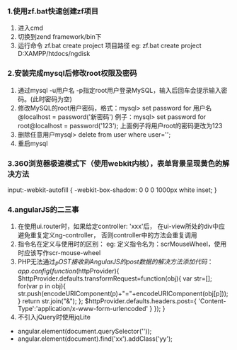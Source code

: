 ### 1.使用zf.bat快速创建zf项目
1. 进入cmd
2. 切换到zend framework/bin下
3. 运行命令 zf.bat create project 项目路径
   eg: zf.bat create project D:XAMPP/htdocs/ngdisk
   
### 2.安装完成mysql后修改root权限及密码
1. 通过mysql -u用户名 -p指定root用户登录MySQL，输入后回车会提示输入密码。(此时密码为空)
2. 修改MySQL的root用户密码，格式：mysql> set password for 用户名@localhost = password('新密码') 
例子：mysql> set password for root@localhost = password('123'); 上面例子将用户root的密码更改为123
3. 删除任意用户mysql> delete from user where user='';
4. 重启mysql

### 3.360浏览器极速模式下（使用webkit内核），表单背景呈现黄色的解决方法
input:-webkit-autofill {
    -webkit-box-shadow: 0 0 0 1000px white inset;
}

### 4.angularJS的二三事
1. 在使用ui.router时，如果给定controller: 'xxx'后，
 在ui-view所处的div中应避免重复定义ng-controller，
 否则controller中的方法会重复调用
2. 指令名在定义与使用时的区别：
  eg: 定义指令名为：scrMouseWheel，使用时应该写作scr-mouse-wheel
3. PHP无法通过$_POST接收到AngularJS的post数据的解决方法
    添加代码：
   app.config(function($httpProvider){
       $httpProvider.defaults.transformRequest=function(obj){
           var str=[];
               for(var p in obj){
                   str.push(encodeURIComponent(p)+"="+encodeURIComponent(obj[p]));
               }
               return str.join("&");
           };
           $httpProvider.defaults.headers.post={
              'Content-Type':'application/x-www-form-urlencoded'
           }
       });
   }
4. 不引入jQuery时使用jqLite
*   angular.element(document.querySelector(''));
*   angular.element(document).find('xx').addClass('yy');
